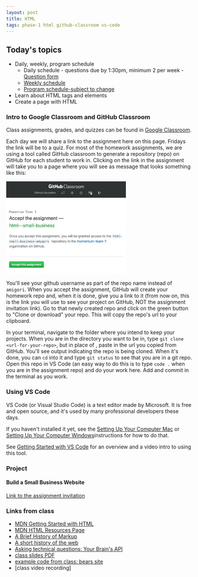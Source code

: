 ```yaml
---
layout: post
title: HTML
tags: phase-1 html github-classroom vs-code
---
```


## Today's topics

- Daily, weekly, program schedule
    - Daily schedule - questions due by 1:30pm, minimum 2 per week - [Question form](https://forms.gle/wfpHhXJeLeGWEpqr5)
    - [Weekly schedule](https://docs.google.com/document/d/1apIC8E3YPh2lOxnn_jPrPf3FbenD68GfK8Wh7wr_Xa0/edit?usp=sharing)
    - [Program schedule-subject to change](https://docs.google.com/document/d/1oFUW8xmt4MZFyJN38GLqebsvJy-BmIkX8OiGGov_M2E/edit?usp=sharing)
- Learn about HTML tags and elements
- Create a page with HTML

### Intro to Google Classroom and GitHub Classroom

Class assignments, grades, and quizzes can be found in [Google Classroom](https://classroom.google.com/c/MTQzODg3MTY4MzI3?cjc=h7y5cu4). 

Each day we will share a link to the assignment here on this page. Fridays the link will be to a quiz. For most of the homework assignments, we are using a tool called GitHub classroom to generate a repository (repo) on GitHub for each student to work in. Clicking on the link in the assignment will take you to a page where you will see as message that looks something like this:

![](../assets/img/gh-classroom-screenshot.jpg)

You'll see your github username as part of the repo name instead of `amigori`. When you accept the assignment, GitHub will create your homework repo and, when it is done, give you a link to it (from now on, this is the link you will use to see your project on GitHub, NOT the assignment invitation link). Go to that newly created repo and click on the green button to "Clone or download" your repo. This will copy the repo's url to your clipboard.

In your terminal, navigate to the folder where you intend to keep your projects. When you are in the directory you want to be in, type `git clone <url-for-your-repo>`, but in place of <url-for-your-repo>, paste in the url you copied from GitHub. You'll see output indicating the repo is being cloned. When it's done, you can `cd` into it and type `git status` to see that you are in a git repo. Open this repo in VS Code (an easy way to do this is to type `code .` when you are in the assignment repo) and do your work here. Add and commit in the terminal as you work.

### Using VS Code

VS Code (or Visual Studio Code) is a text editor made by Microsoft. It is free and open source, and it's used by many professional developers these days.

If you haven't installed it yet, see the [Setting Up Your Computer Mac](https://drive.google.com/open?id=1ibV4dA4ciQsxn9MT7TV4-e_KgzUQwCQ7O1zEVfxy_28&authuser=1) or [Setting Up Your Computer Windows](https://docs.google.com/document/d/1OMtagvx9622O1tPf_ICdXXwUHyWwUShd9hgj1LeiFZg)instructions for how to do that.


See [Getting Started with VS Code](https://code.visualstudio.com/docs/introvideos/basics) for an overview and a video intro to using this tool.

### Project
#### Build a Small Business Website

[Link to the assignment invitation](https://classroom.github.com/a/M8LGC-69)

### Links from class

- [MDN Getting Started with HTML](https://developer.mozilla.org/en-US/docs/Learn/HTML/Introduction_to_HTML/Getting_started)
- [MDN HTML Resources Page](https://developer.mozilla.org/en-US/docs/Web/HTML)
- [A Brief History of Markup](https://alistapart.com/article/a-brief-history-of-markup/)
- [A short history of the web](https://docs.google.com/document/d/17lCHxlyLCVi8glSnkfwlIbs4oCLHEQTAIWEBxXOI1ko/edit)
- [Asking technical questions: Your Brain's API](https://www.youtube.com/watch?v=hY14Er6JX2s)
- [class slides PDF](https://drive.google.com/file/d/1bdE3zJk096xGwDoS9JoU4NygLa6nk0w6/view?usp=sharing)
- [example code from class: bears site](https://github.com/momentum-team-1/examples/tree/master/bears-html)
- [class video recording]
